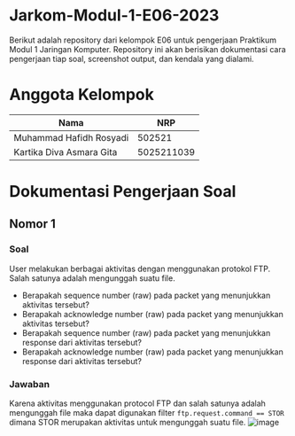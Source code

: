 # Jarkom-Modul-1-E06-2023
Berikut adalah repository dari kelompok E06 untuk pengerjaan Praktikum Modul 1 Jaringan Komputer. Repository ini akan berisikan dokumentasi cara pengerjaan tiap soal, screenshot output, dan kendala yang dialami.

# Anggota Kelompok
| Nama | NRP | 
| --- | --- |
| Muhammad Hafidh Rosyadi | 502521 |
| Kartika Diva Asmara Gita | 5025211039 |

# Dokumentasi Pengerjaan Soal
## Nomor 1
### Soal
User melakukan berbagai aktivitas dengan menggunakan protokol FTP. Salah satunya adalah mengunggah suatu file.
- Berapakah sequence number (raw) pada packet yang menunjukkan aktivitas tersebut?
- Berapakah acknowledge number (raw) pada packet yang menunjukkan aktivitas tersebut? 
- Berapakah sequence number (raw) pada packet yang menunjukkan response dari aktivitas tersebut?
- Berapakah acknowledge number (raw) pada packet yang menunjukkan response dari aktivitas tersebut?

### Jawaban
Karena aktivitas menggunakan protocol FTP dan salah satunya adalah mengunggah file maka dapat digunakan filter `ftp.request.command == STOR` dimana STOR merupakan aktivitas untuk mengunggah suatu file.
![image](image.png)
